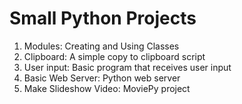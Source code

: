# Small Python Projects

1. Modules: Creating and Using Classes
2. Clipboard: A simple copy to clipboard script
3. User input: Basic program that receives user input
4. Basic Web Server: Python web server
5. Make Slideshow Video: MoviePy project
